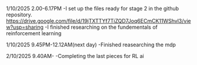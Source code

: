 1/10/2025 2.00-6.17PM
-I set up the files ready for stage 2 in the github repository.
https://drive.google.com/file/d/19jTXTTYf7TiZQD7Joq6ECmCK11WShvl3/view?usp=sharing
-I finished researching on the fundementals of reinforcement learning

1/10/2025 9.45PM-12.12AM(next day)
-Finished reasearching the mdp

2/10/2025 9.40AM-
-Completing the last pieces for RL ai